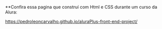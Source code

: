 **Confira essa pagina que construí com Html e CSS durante um curso da Alura:

https://pedroleoncarvalho.github.io/aluraPlus-front-end-project/

